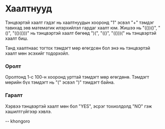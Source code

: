 Хаалтнууд
=========
Тэнцвэртэй хаалт гэдэг нь хаалтнуудын хооронд "$1$" эсвэл "$+$" тэмдэг тавихад
зөв математик илэрхийлэл гардаг хаалт юм. Жишээ нь "$(())()$", "$()$",
"$(()(()))$" нь тэнцвэртэй хаалт бөгөөд  "$)($", "$(()$", "$(()))($" нь
тэнцвэртэй хаалт биш.

Танд хаалтнаас тогтох тэмдэгт мөр өгөгдсөн бол энэ нь тэнцвэртэй хаалт мөн
эсэхийг тодорхойл.


### Оролт
Оролтонд $1$-с $100$-н хооронд урттай тэмдэгт мөр өгөгдөнө. Тэмдэгт мөрийн бүх
тэмдэгт нь "(" эсвэл ")" тэмдэгт байна.


### Гаралт
Хэрвээ тэнцвэртэй хаалт мөн бол "YES", эсрэг тохиолдолд "NO" гэж хашилтгүйгээр
хэвлэ.

-- khongoro
